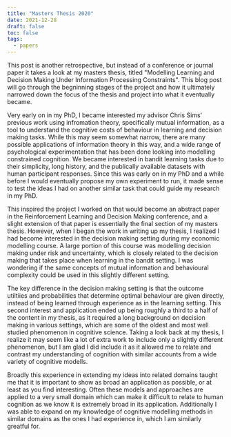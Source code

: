 ```yaml
---
title: "Masters Thesis 2020"
date: 2021-12-28
draft: false
toc: false
tags:
  - papers
---
```


This post is another retrospective, but instead of a conference or journal paper it takes a look at my masters thesis, titled "Modelling Learning and Decision Making Under Information Processing Constraints". This blog post will go through the begninning stages of the project and how it ultimately narrowed down the focus of the thesis and project into what it eventually became. 

Very early on in my PhD, I became interested my advisor Chris Sims' previous work using infromation theory, specifically mutual information, as a tool to understand the cognitive costs of behaviour in learning and decision making tasks. While this may seem somewhat narrow, there are many possible applications of information theory in this way, and a wide range of psychological experimentation that has been done looking into modelling constrained cognition. We became interested in bandit learning tasks due to their simplicity, long history, and the publically available datasets with human participant responses. Since this was early on in my PhD and a while before I would eventually propose my own experiment to run, it made sense to test the ideas I had on another similar task that could guide my research in my PhD. 

This inspired the project I worked on that would become an abstract paper in the Reinforcement Learning and Decision Making conference, and a slight extension of that paper is essentially the final section of my masters thesis. However, when I began the work in writing up my thesis, I realized I had become interested in the decision making setting during my economic modelling course. A large portion of this course was modelling decision making under risk and uncertainty, which is closely related to the decision making that takes place when learning in the bandit setting. I was wondering if the same concepts of mutual information and behavioural complexity could be used in this slightly different setting. 

The key difference in the decision making setting is that the outcome utiltiies and probabilities that determine optimal behaviour are given directly, instead of being learned through experience as in the learning setting. This second interest and application ended up being roughly a third to a half of the content in my thesis, as it required a long background on decision making in various settings, which are some of the oldest and most well studied phenomenon in cognitive science. Taking a look back at my thesis, I realize it may seem like a lot of extra work to include only a slightly different phenomenon, but I am glad I did include it as it allowed me to relate and contrast my understanding of cognition with similar accounts from a wide variety of cognitive modells. 

Broadly this experience in extending my ideas into related domains taught me that it is important to show as broad an application as possible, or at least as you find interesting. Often these models and approaches are applied to a very small domain which can make it difficult to relate to human cognition as we know it is extremely broad in its application. Additionally I was able to expand on my knowledge of cognitive modelling methods in similar domains as the ones I had experience in, which I am similarly greatful for. 